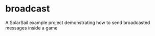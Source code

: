 # broadcast

A SolarSail example project demonstrating how to send broadcasted messages inside a game
